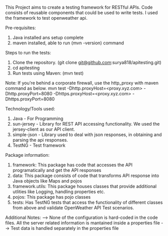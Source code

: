 This Project aims to create a testing framework for RESTful APIs.
Code consists of reusable components that could be used to write tests. I used the framework to test openweather api.

Pre-requisites:
1. Java installed ans setup complete
2. maven installed, able to run (mvn -version) command

Steps to run the tests:
1. Clone the repository. (git clone git@github.com:surya818/apitesting.git)
2. cd apitesting
3. Run tests using Maven: (mvn test)

Note: If you're behind a corporate firewall, use the http_proxy with maven command as below.
mvn test -Dhttp.proxyHost=<proxy.xyz.com> -Dhttp.proxyPort=8080 -Dhttps.proxyHost=<proxy.xyz.com> -Dhttps.proxyPort=8080

Technology/Tools used:

1. Java - For Programming
2. sun-jersey - Library for REST API accessing functionality. We used the jersey-client as our API client.
3. simple-json - Library used to deal with json responses, in obtaining and parsing the api responses.
4. TestNG - Test framework

Package information:

1. framework: This package has code that accesses the API programatically and get the API responses
2. data: This package consists of code that transforms API response into Java objects like Maps and pojos
3. framework.utils: This package houses classes that provide additional utlities like Logging, handling properties etc.
4. pojos: This package has pojo classes
5. tests: Has TestNG tests that access the functionality of different classes from above and validate OpenWeather API Test scenarios.

Additional Notes:
--> None of the configuration is hard-coded in the code files. All the server related information is mantained inside a properties file
--> Test data is handled separately in the properties file

  
